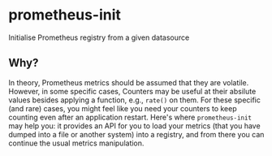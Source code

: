 # prometheus-init

Initialise Prometheus registry from a given datasource

## Why?

In theory, Prometheus metrics should be assumed that they are volatile. However, in some specific cases, Counters may be useful at their absilute values besides applying a function, e.g., ``rate()`` on them. For these specific (and rare) cases, you might feel like you need your counters to keep counting even after an application restart. Here's where ``prometheus-init`` may help you: it provides an API for you to load your metrics (that you have dumped into a file or another system) into a registry, and from there you can continue the usual metrics manipulation.
